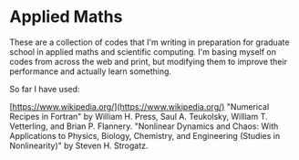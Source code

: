 # Applied Maths

These are a collection of codes that I'm writing in preparation for graduate school in applied maths and scientific computing. I'm basing myself on codes from across the web and print, but modifying them to improve their performance and actually learn something.

So far I have used:

[https://www.wikipedia.org/](https://www.wikipedia.org/)
"Numerical Recipes in Fortran" by William H. Press, Saul A. Teukolsky, William T. Vetterling, and Brian P. Flannery.
"Nonlinear Dynamics and Chaos: With Applications to Physics, Biology, Chemistry, and Engineering (Studies in Nonlinearity)" by Steven H. Strogatz.
